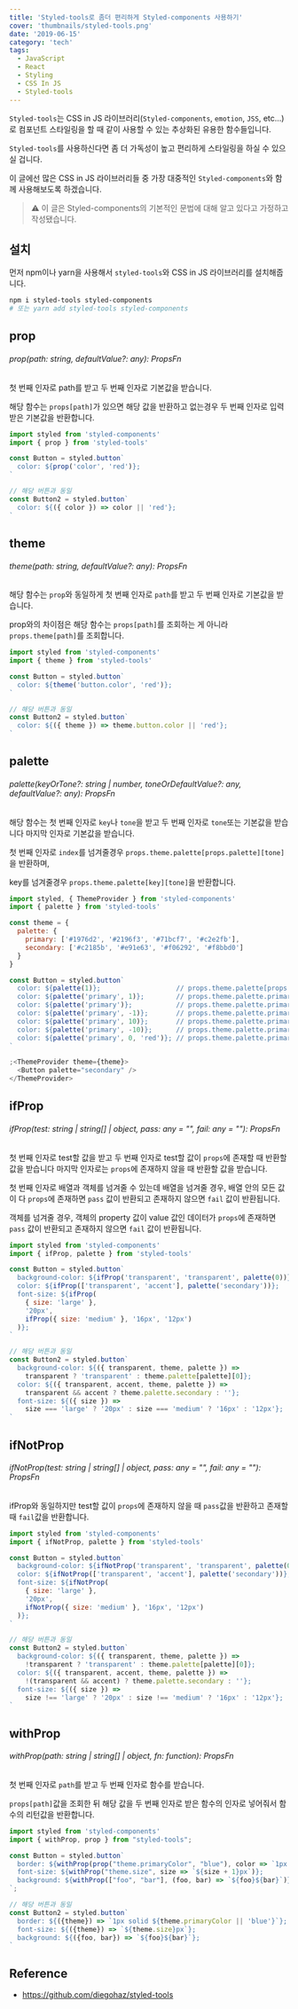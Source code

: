 ```yaml
---
title: 'Styled-tools로 좀더 편리하게 Styled-components 사용하기'
cover: 'thumbnails/styled-tools.png'
date: '2019-06-15'
category: 'tech'
tags:
  - JavaScript
  - React
  - Styling
  - CSS In JS
  - Styled-tools
---
```


`Styled-tools`는 CSS in JS 라이브러리(`Styled-components`, `emotion`, `JSS`, etc...)로 컴포넌트 스타일링을 할 때 같이 사용할 수 있는 추상화된 유용한 함수들입니다.

`Styled-tools`를 사용하신다면 좀 더 가독성이 높고 편리하게 스타일링을 하실 수 있으실 겁니다.

이 글에선 많은 CSS in JS 라이브러리들 중 가장 대중적인 `Styled-components`와 함께 사용해보도록 하겠습니다.

> ⚠️ 이 글은 Styled-components의 기본적인 문법에 대해 알고 있다고 가정하고 작성됐습니다.


## 설치

먼저 npm이나 yarn을 사용해서 `styled-tools`와 CSS in JS 라이브러리를 설치해줍니다.

```bash
npm i styled-tools styled-components
# 또는 yarn add styled-tools styled-components
```

## prop

###### prop(path: string, defaultValue?: any): PropsFn

첫 번째 인자로 path를 받고 두 번째 인자로 기본값을 받습니다.

해당 함수는 `props[path]`가 있으면 해당 값을 반환하고 없는경우 두 번째 인자로 입력받은 기본값을 반환합니다.

```javascript
import styled from 'styled-components'
import { prop } from 'styled-tools'

const Button = styled.button`
  color: ${prop('color', 'red')};
`

// 해당 버튼과 동일
const Button2 = styled.button`
  color: ${({ color }) => color || 'red'};
`
```

## theme

###### theme(path: string, defaultValue?: any): PropsFn

해당 함수는 `prop`와 동일하게 첫 번째 인자로 `path`를 받고 두 번째 인자로 기본값을 받습니다.

prop와의 차이점은 해당 함수는 `props[path]`를 조회하는 게 아니라 `props.theme[path]`를 조회합니다.

```javascript
import styled from 'styled-components'
import { theme } from 'styled-tools'

const Button = styled.button`
  color: ${theme('button.color', 'red')};
`

// 해당 버튼과 동일
const Button2 = styled.button`
  color: ${({ theme }) => theme.button.color || 'red'};
`
```

## palette

###### palette(keyOrTone?: string | number, toneOrDefaultValue?: any, defaultValue?: any): PropsFn

해당 함수는 첫 번째 인자로 `key`나 `tone`을 받고 두 번째 인자로 `tone`또는 기본값을 받습니다 마지막 인자로 기본값을 받습니다.

첫 번째 인자로 `index`를 넘겨줄경우 `props.theme.palette[props.palette][tone]`을 반환하며,

key를 넘겨줄경우 `props.theme.palette[key][tone]`을 반환합니다.

```javascript
import styled, { ThemeProvider } from 'styled-components'
import { palette } from 'styled-tools'

const theme = {
  palette: {
    primary: ['#1976d2', '#2196f3', '#71bcf7', '#c2e2fb'],
    secondary: ['#c2185b', '#e91e63', '#f06292', '#f8bbd0']
  }
}

const Button = styled.button`
  color: ${palette(1)};                   // props.theme.palette[props.palette][1]
  color: ${palette('primary', 1)};        // props.theme.palette.primary[1]
  color: ${palette('primary')};           // props.theme.palette.primary[props.tone || 0]
  color: ${palette('primary', -1)};       // props.theme.palette.primary[3] 뒤에서 1번째 index
  color: ${palette('primary', 10)};       // props.theme.palette.primary[3]
  color: ${palette('primary', -10)};      // props.theme.palette.primary[0]
  color: ${palette('primary', 0, 'red')}; // props.theme.palette.primary[0] || red
`

;<ThemeProvider theme={theme}>
  <Button palette="secondary" />
</ThemeProvider>
```

## ifProp

###### ifProp(test: string | string[] | object, pass: any = "", fail: any = ""): PropsFn

첫 번째 인자로 test할 값을 받고 두 번째 인자로 test할 값이 `props`에 존재할 때 반환할 값을 받습니다 마지막 인자로는 `props`에 존재하지 않을 때 반환할 값을 받습니다.

첫 번째 인자로 배열과 객체를 넘겨줄 수 있는데 배열을 넘겨줄 경우, 배열 안의 모든 값이 다 `props`에 존재하면 `pass` 값이 반환되고 존재하지 않으면 `fail` 값이 반환됩니다.

객체를 넘겨줄 경우, 객체의 property 값이 value 값인 데이터가 `props`에 존재하면 `pass` 값이 반환되고 존재하지 않으면 `fail` 값이 반환됩니다.

```javascript
import styled from 'styled-components'
import { ifProp, palette } from 'styled-tools'

const Button = styled.button`
  background-color: ${ifProp('transparent', 'transparent', palette(0))};
  color: ${ifProp(['transparent', 'accent'], palette('secondary'))};
  font-size: ${ifProp(
    { size: 'large' },
    '20px',
    ifProp({ size: 'medium' }, '16px', '12px')
  )};
`

// 해당 버튼과 동일
const Button2 = styled.button`
  background-color: ${({ transparent, theme, palette }) =>
    transparent ? 'transparent' : theme.palette[palette][0]};
  color: ${({ transparent, accent, theme, palette }) =>
    transparent && accent ? theme.palette.secondary : ''};
  font-size: ${({ size }) =>
    size === 'large' ? '20px' : size === 'medium' ? '16px' : '12px'};
`
```


## ifNotProp

###### ifNotProp(test: string | string[] | object, pass: any = "", fail: any = ""): PropsFn

ifProp와 동일하지만 test할 값이 `props`에 존재하지 않을 때 `pass`값을 반환하고 존재할 때 `fail`값을 반환합니다.

```javascript
import styled from 'styled-components'
import { ifNotProp, palette } from 'styled-tools'

const Button = styled.button`
  background-color: ${ifNotProp('transparent', 'transparent', palette(0))};
  color: ${ifNotProp(['transparent', 'accent'], palette('secondary'))};
  font-size: ${ifNotProp(
    { size: 'large' },
    '20px',
    ifNotProp({ size: 'medium' }, '16px', '12px')
  )};
`

// 해당 버튼과 동일
const Button2 = styled.button`
  background-color: ${({ transparent, theme, palette }) =>
    !transparent ? 'transparent' : theme.palette[palette][0]};
  color: ${({ transparent, accent, theme, palette }) =>
    !(transparent && accent) ? theme.palette.secondary : ''};
  font-size: ${({ size }) =>
    size !== 'large' ? '20px' : size !== 'medium' ? '16px' : '12px'};
`
```


## withProp

###### withProp(path: string | string[] | object, fn: function): PropsFn

첫 번째 인자로 `path`를 받고 두 번째 인자로 함수를 받습니다.

`props[path]`값을 조회한 뒤 해당 값을 두 번째 인자로 받은 함수의 인자로 넣어줘서 함수의 리턴값을 반환합니다.

```javascript
import styled from 'styled-components'
import { withProp, prop } from "styled-tools";

const Button = styled.button`
  border: ${withProp(prop("theme.primaryColor", "blue"), color => `1px solid ${color}`)};
  font-size: ${withProp("theme.size", size => `${size + 1}px`)};
  background: ${withProp(["foo", "bar"], (foo, bar) => `${foo}${bar}`)};
`;

// 해당 버튼과 동일
const Button2 = styled.button`
  border: ${({theme}) => `1px solid ${theme.primaryColor || 'blue'}`};
  font-size: ${({theme}) => `${theme.size}px`};
  background: ${({foo, bar}) => `${foo}${bar}`};
`
```

## Reference

- https://github.com/diegohaz/styled-tools


